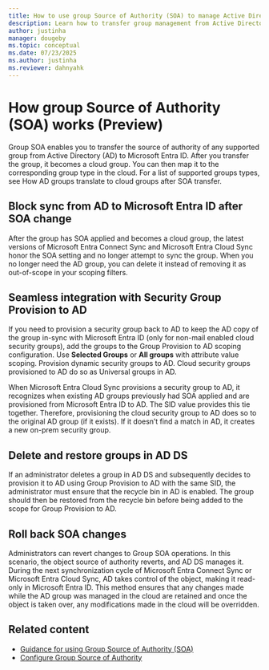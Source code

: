 ```yaml
---
title: How to use group Source of Authority (SOA) to manage Active Directory groups in Microsoft Entra ID (Preview)
description: Learn how to transfer group management from Active Directory to Microsoft Entra ID using group source of authority (SOA), block sync, provision groups, restore deleted groups, and roll back SOA changes for hybrid and cloud environments.
author: justinha
manager: dougeby
ms.topic: conceptual
ms.date: 07/23/2025
ms.author: justinha
ms.reviewer: dahnyahk
---
```

# How group Source of Authority (SOA) works (Preview)

Group SOA enables you to transfer the source of authority of any supported group from Active Directory (AD) to Microsoft Entra ID. After you transfer the group, it becomes a cloud group. You can then map it to the corresponding group type in the cloud. For a list of supported groups types, see How AD groups translate to cloud groups after SOA transfer.

## Block sync from AD to Microsoft Entra ID after SOA change

After the group has SOA applied and becomes a cloud group, the latest versions of Microsoft Entra Connect Sync and Microsoft Entra Cloud Sync honor the SOA setting and no longer attempt to sync the group. When you no longer need the AD group, you can delete it instead of removing it as out-of-scope in your scoping filters.

## Seamless integration with Security Group Provision to AD

If you need to provision a security group back to AD to keep the AD copy of the group in-sync with Microsoft Entra ID (only for non-mail enabled cloud security groups), add the groups to the Group Provision to AD scoping configuration. Use **Selected Groups** or **All groups** with attribute value scoping. Provision dynamic security groups to AD. Cloud security groups provisioned to AD do so as Universal groups in AD.

When Microsoft Entra Cloud Sync provisions a security group to AD, it recognizes when existing AD groups previously had SOA applied and are provisioned from Microsoft Entra ID to AD. The SID value provides this tie together. Therefore, provisioning the cloud security group to AD does so to the original AD group (if it exists). If it doesn’t find a match in AD, it creates a new on-prem security group.

## Delete and restore groups in AD DS

If an administrator deletes a group in AD DS and subsequently decides to provision it to AD using Group Provision to AD with the same SID, the administrator must ensure that the recycle bin in AD is enabled. The group should then be restored from the recycle bin before being added to the scope for Group Provision to AD.

## Roll back SOA changes

Administrators can revert changes to Group SOA operations. In this scenario, the object source of authority reverts, and AD DS manages it. During the next synchronization cycle of Microsoft Entra Connect Sync or Microsoft Entra Cloud Sync, AD takes control of the object, making it read-only in Microsoft Entra ID. This method ensures that any changes made while the AD group was managed in the cloud are retained and once the object is taken over, any modifications made in the cloud will be overridden.

## Related content

- [Guidance for using Group Source of Authority (SOA)](concept-group-source-of-authority-guidance.md)
- [Configure Group Source of Authority](how-to-group-source-of-authority-configure.md)
